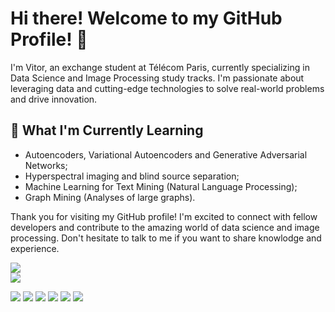 # Hi there! Welcome to my GitHub Profile! 👋

I'm Vitor, an exchange student at Télécom Paris, currently specializing in Data Science and Image Processing study tracks. I'm passionate about leveraging data and cutting-edge technologies to solve real-world problems and drive innovation. 

## 🌱 What I'm Currently Learning

- Autoencoders, Variational Autoencoders and Generative Adversarial Networks;
- Hyperspectral imaging and blind source separation;
- Machine Learning for Text Mining (Natural Language Processing);
- Graph Mining (Analyses of large graphs).

Thank you for visiting my GitHub profile! I'm excited to connect with fellow developers and contribute to the amazing world of data science and image processing. Don't hesitate to talk to me if you want to share knowlodge and experience. 


<div> 

  <a href = "mailto:vitor.franca@telecom-paris.fr"><img src="https://img.shields.io/badge/-Gmail-%23333?style=for-the-badge&logo=gmail&logoColor=white" target="_blank"></a>  
  <a href="https://www.linkedin.com/in/frvitor/" target="_blank"><img src="https://img.shields.io/badge/-LinkedIn-%230077B5?style=for-the-badge&logo=linkedin&logoColor=white" target="_blank"></a> 
  
</div>


<div> 
  <a href="https://www.youtube.com/channel/UC_-uuuZbY0AAt9CViNzvc-Q" target="_blank"><img src="https://img.shields.io/badge/YouTube-FF0000?style=for-the-badge&logo=youtube&logoColor=white" target="_blank"></a>
  <a href="https://instagram.com/rafaballerini" target="_blank"><img src="https://img.shields.io/badge/-Instagram-%23E4405F?style=for-the-badge&logo=instagram&logoColor=white" target="_blank"></a>
 	<a href="https://www.twitch.tv/rafaballerinii" target="_blank"><img src="https://img.shields.io/badge/Twitch-9146FF?style=for-the-badge&logo=twitch&logoColor=white" target="_blank"></a>
 <a href="https://discord.gg/wagxzStdcR" target="_blank"><img src="https://img.shields.io/badge/Discord-7289DA?style=for-the-badge&logo=discord&logoColor=white" target="_blank"></a> 
  <a href = "mailto:contatorafaballerini@gmail.com"><img src="https://img.shields.io/badge/-Gmail-%23333?style=for-the-badge&logo=gmail&logoColor=white" target="_blank"></a>
  <a href="https://www.linkedin.com/in/rafaella-ballerini-45875016a" target="_blank"><img src="https://img.shields.io/badge/-LinkedIn-%230077B5?style=for-the-badge&logo=linkedin&logoColor=white" target="_blank"></a> 
  
</div>
